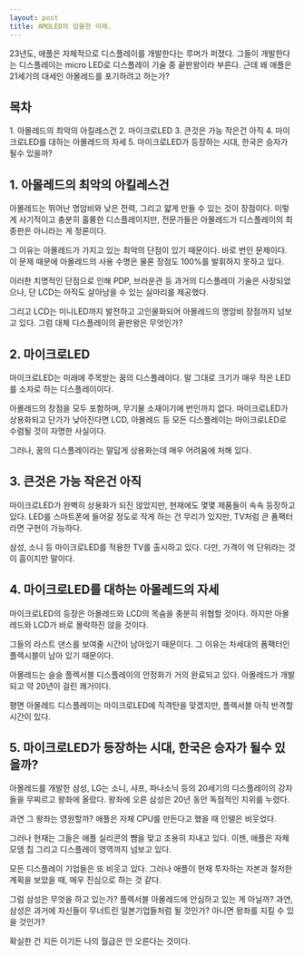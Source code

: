 ```yaml
---
layout: post
title: AMOLED의 암울한 미래.
---
```


23년도, 애플은 자체적으로 디스플레이를 개발한다는 루머가 퍼졌다. 그들이 개발한다는 디스플레이는 micro LED로 디스플레이 기술 중 끝판왕이라 부른다. 근데 왜 애플은 21세기의 대세인 아몰레드를 포기하려고 하는가?

<h2>목차</h2>
1. 아몰레드의 최악의 아킬레스건
2. 마이크로LED
3. 큰것은 가능 작은건 아직
4. 마이크로LED를 대하는 아몰레드의 자세
5. 마이크로LED가 등장하는 시대, 한국은 승자가 될수 있을까?



<h2>1. 아몰레드의 최악의 아킬레스건</h2>
아몰레드는 뛰어난 명암비와 낮은 전력, 그리고 얇게 만들 수 있는 것이 장점이다.
이렇게 사기적이고 충분히 훌륭한 디스플레이지만, 전문가들은 아몰레드가 디스플레이의 최종판은 아니라는 게 정론이다.

그 이유는 아몰레드가 가지고 있는 최악의 단점이 있기 때문이다.
바로 번인 문제이다. 이 문제 때문에 아몰레드의 사용 수명은 물론 장점도 100%를 발휘하지 못하고 있다.

이러한 치명적인 단점으로 인해 PDP, 브라운관 등 과거의 디스플레이 기술은 사장되었으나, 단 LCD는 아직도 살아남을 수 있는 실마리를 제공했다.

그리고 LCD는 미니LED까지 발전하고 고인물화되어 아몰레드의 명암비 장점까지 넘보고 있다.
그럼 대체 디스플레이의 끝판왕은 무엇인가?



<h2>2. 마이크로LED</h2>
마이크로LED는 미래에 주목받는 꿈의 디스플레이다.
말 그대로 크기가 매우 작은 LED를 소자로 하는 디스플레이이다.

아몰레드의 장점을 모두 포함하며, 무기물 소재이기에 번인까지 없다.
마이크로LED가 상용화되고 단가가 낮아진다면 LCD, 아몰레드 등 모든 디스플레이는 마이크로LED로 수렴될 것이 자명한 사실이다.

그러나, 꿈의 디스플레이라는 말답게 상용화는데 매우 어려움에 처해 있다.



<h2>3. 큰것은 가능 작은건 아직</h2>
마이크로LED가 완벽히 상용화가 되진 않았지만, 현재에도 몇몇 제품들이 속속 등장하고 있다.
LED를 스마트폰에 들어갈 정도로 작게 하는 건 무리가 있지만, TV처럼 큰 폼팩터라면 구현이 가능하다.

삼성, 소니 등 마이크로LED를 적용한 TV를 출시하고 있다.
다만, 가격이 억 단위라는 것이 흠이지만 말이다.



<h2>4. 마이크로LED를 대하는 아몰레드의 자세</h2>
마이크로LED의 등장은 아몰레드와 LCD의 목숨을 충분히 위협할 것이다.
하지만 아몰레드와 LCD가 바로 몰락하진 않을 것이다.

그들의 라스트 댄스를 보여줄 시간이 남아있기 때문이다.
그 이유는 차세대의 폼팩터인 플렉시블이 남아 있기 때문이다.

아몰레드는 슬슬 플렉서블 디스플레이의 안정화가 거의 완료되고 있다.
아몰레드가 개발되고 약 20년이 걸린 쾌거이다.

평면 아몰레드 디스플레이는 마이크로LED에 직격탄을 맞겠지만, 플렉서블 아직 반격할 시간이 있다.




<h2>5. 마이크로LED가 등장하는 시대, 한국은 승자가 될수 있을까?</h2>
아몰레드를 개발한 삼성, LG는 소니, 샤프, 파나소닉 등의 20세기의 디스플레이의 강자들을 무찌르고 왕좌에 올랐다.
왕좌에 오른 삼성은 20년 동안 독점적인 지위를 누렸다.

과연 그 왕좌는 영원할까?
애플은 자체 CPU를 만든다고 했을 때 인텔은 비웃었다. 

그러나 현재는 그들은 애플 실리콘의 뺨을 맞고 조용히 지내고 있다.
이젠, 애플은 자체 모뎀 칩 그리고 디스플레이 영역까지 넘보고 있다.

모든 디스플레이 기업들은 또 비웃고 있다.
그러나 애플이 현재 투자하는 자본과 철저한 계획을 보았을 때, 매우 진심으로 하는 것 같다.

그럼 삼성은 무엇을 하고 있는가? 플렉서블 아몰레드에 안심하고 있는 게 아닐까?
과연, 삼성은 과거에 자신들이 무너트린 일본기업들처럼 될 것인가? 아니면 왕좌를 지킬 수 있을 것인가?

확실한 건 지든 이기든 나의 월급은 안 오른다는 것이다.

